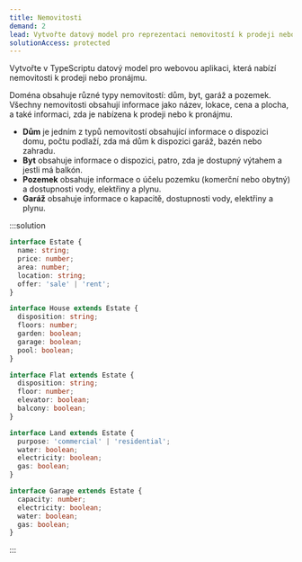 ```yaml
---
title: Nemovitosti
demand: 2
lead: Vytvořte datový model pro reprezentaci nemovitostí k prodeji nebo pronájmu.
solutionAccess: protected
---
```


Vytvořte v TypeScriptu datový model pro webovou aplikaci, která nabízí nemovitosti k prodeji nebo pronájmu.

Doména obsahuje různé typy nemovitostí: dům, byt, garáž a pozemek. Všechny nemovitosti obsahují informace jako název, lokace, cena a plocha, a také informaci, zda je nabízena k prodeji nebo k pronájmu.

- **Dům** je jedním z typů nemovitostí obsahující informace o dispozici domu, počtu podlaží, zda má dům k dispozici garáž, bazén nebo zahradu.
- **Byt** obsahuje informace o dispozici, patro, zda je dostupný výtahem a jestli má balkón.
- **Pozemek** obsahuje informace o účelu pozemku (komerční nebo obytný) a dostupnosti vody, elektřiny a plynu.
- **Garáž** obsahuje informace o kapacitě, dostupnosti vody, elektřiny a plynu.

:::solution
```ts
interface Estate {
  name: string;
  price: number;
  area: number;
  location: string;
  offer: 'sale' | 'rent';
}

interface House extends Estate {
  disposition: string;
  floors: number;
  garden: boolean;
  garage: boolean;
  pool: boolean;
}

interface Flat extends Estate {
  disposition: string;
  floor: number;
  elevator: boolean;
  balcony: boolean;
}

interface Land extends Estate {
  purpose: 'commercial' | 'residential';
  water: boolean;
  electricity: boolean;
  gas: boolean;
}

interface Garage extends Estate {
  capacity: number;
  electricity: boolean;
  water: boolean;
  gas: boolean;
}
```
:::


